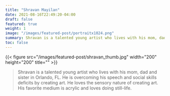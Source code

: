 ```yaml
---
title: "Shravan Mayilan"
date: 2021-08-16T22:49:20-04:00
draft: false
featured: true
weight: 1
image: "/images/featured-post/portraitx1024.png"
summary: Shravan is a talented young artist who lives with his mom, dad and sister in Orlando, FL. He is overcoming his speech and social skills deficits by creating art. He loves the sensory nature of creating art. His favorite medium is acrylic and loves doing still-life.
toc: false
---
```


{{< figure src="/images/featured-post/shravan_thumb.jpg" width="200" height="200" title="" >}}

> Shravan is a talented young artist who lives with his mom, dad and sister in Orlando, FL. He is overcoming his speech and social skills deficits by creating art. He loves the sensory nature of creating art. His favorite medium is acrylic and loves doing still-life.